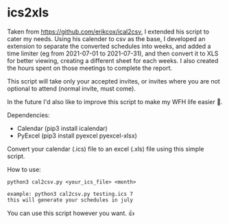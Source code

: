 # ics2xls
Taken from https://github.com/erikcox/ical2csv, I extended his script to cater my needs. Using his calender to csv as the base, I developed an extension to separate the converted schedules into weeks, and added a time limiter (eg from 2021-07-01 to 2021-07-31), and then convert it to XLS for better viewing, creating a different sheet for each weeks. I also created the hours spent on those meetings to complete the report.

This script will take only your accepted invites, or invites where you are not optional to attend (normal invite, must come).

In the future I'd also like to improve this script to make my WFH life easier 🙏.

Dependencies:
* Calendar (pip3 install icalendar)
* PyExcel (pip3 install pyexcel pyexcel-xlsx)

Convert your calendar (.ics) file to an excel (.xls) file using this simple script.

How to use:
```
python3 cal2csv.py <your_ics_file> <month>

example: python3 cal2csv.py testing.ics 7
this will generate your schedules in july
```

You can use this script however you want. 👍
